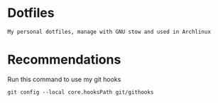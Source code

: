 
# Dotfiles
	My personal dotfiles, manage with GNU stow and used in Archlinux


# Recommendations

Run this command to use my git hooks

	git config --local core.hooksPath git/githooks
